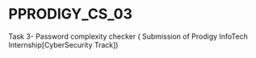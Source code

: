 # PPRODIGY_CS_03
Task 3- Password complexity checker ( Submission of Prodigy InfoTech Internship[CyberSecurity Track])
